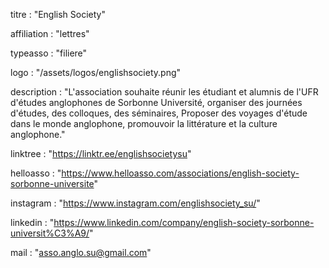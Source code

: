 titre : "English Society"

affiliation : "lettres"

typeasso : "filiere"

logo : "/assets/logos/englishsociety.png"

description : "L'association souhaite réunir les étudiant et alumnis de l'UFR d'études anglophones de Sorbonne Université, organiser des journées d'études, des colloques, des séminaires, Proposer des voyages d'étude dans le monde anglophone, promouvoir la littérature et la culture anglophone."

linktree : "https://linktr.ee/englishsocietysu"

helloasso : "https://www.helloasso.com/associations/english-society-sorbonne-universite"

instagram : "https://www.instagram.com/englishsociety_su/"

linkedin : "https://www.linkedin.com/company/english-society-sorbonne-universit%C3%A9/"

mail : "asso.anglo.su@gmail.com"

